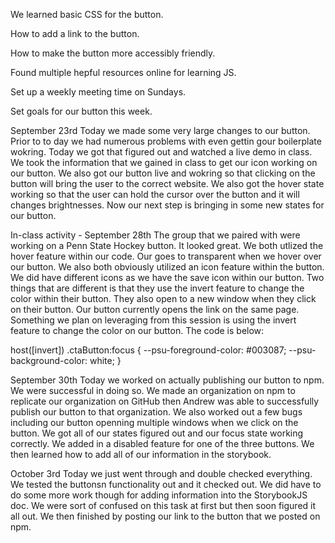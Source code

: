 We learned basic CSS for the button.

How to add a link to the button.

How to make the button more accessibly friendly.

Found multiple hepful resources online for learning JS.

Set up a weekly meeting time on Sundays.

Set goals for our button this week.


September 23rd
Today we made some very large changes to our button. Prior to to day we had numerous problems with even gettin gour boilerplate wokring.  Today we got that figured out and watched a live demo in class.  We took the information that we gained in class to get our icon working on our button.  We also got our button live and wokring so that clicking on the button will bring the user to the correct website.  We also got the hover state working so that the user can hold the cursor over the button and it will changes brightnesses. Now our next step is bringing in some new states for our button. 


In-class activity - September 28th
The group that we paired with were working on a Penn State Hockey button.  It looked great.  We both utlized the hover feature within our code.  Our goes to transparent when we hover over our button. We also both obviously utilized an icon feature within the button.  We did have different icons as we have the save icon within our button.  Two things that are different is that they use the invert feature to change the color within their button.  They also open to a new window when they click on their button. Our button currently opens the link on the same page. Something we plan on leveraging from this session is using the invert feature to change the color on our button.  The code is below: 

host([invert]) .ctaButton:focus {
        --psu-foreground-color: #003087;
        --psu-background-color: white;
      }
      
 September 30th 
 Today we worked on actually publishing our button to npm.  We were successful in doing so. We made an organization on npm to replicate our organization on GitHub then Andrew was able to successfully publish our button to that organization.  We also worked out a few bugs including our button openning multiple windows when we click on the button.  We got all of our states figured out and our focus state working correctly. We added in a disabled feature for one of the three buttons.  We then learned how to add all of our information in the storybook.
 
 
 October 3rd
 Today we just went through and double checked everything.  We tested the buttonsn functionality out and it checked out.  We did have to do some more work though for adding information into the StorybookJS doc. We were sort of confused on this task at first but then soon figured it all out. We then finished by posting our link to the button that we posted on npm. 
